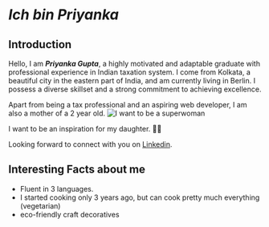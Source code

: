 # *Ich bin Priyanka*
## Introduction
Hello, I am ***Priyanka Gupta***, a highly motivated and adaptable graduate with professional experience in Indian taxation system. I come from Kolkata, a beautiful city in the eastern part of India, and am currently living in Berlin. I possess a diverse skillset and a strong commitment to achieving excellence.

Apart from being a tax professional and an aspiring web developer, I am also a mother of a 2 year old.
![I want to be a superwoman](https://media.tenor.com/ekzXi6CiNWQAAAAC/womens-day-women.gif)

I want to be an inspiration for my daughter. 🤩🥰

Looking forward to connect with you on [Linkedin](http://www.linkedin.com/in/pynk).

## Interesting Facts about me
- Fluent in 3 languages.
- I started cooking only 3 years ago, but can cook pretty much everything (vegetarian)
- eco-friendly craft decoratives







   
